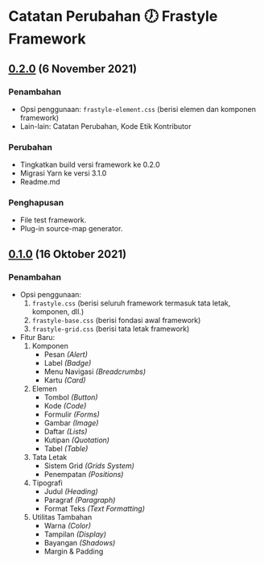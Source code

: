 # Catatan Perubahan 🕖 Frastyle Framework

## [0.2.0](https://github.com/frastyle/frastyle-css/releases/tag/v0.2.0) (6 November 2021)

### Penambahan

-   Opsi penggunaan: `frastyle-element.css` (berisi elemen dan komponen framework)
-   Lain-lain: Catatan Perubahan, Kode Etik Kontributor

### Perubahan

-   Tingkatkan build versi framework ke 0.2.0
-   Migrasi Yarn ke versi 3.1.0
-   Readme.md

### Penghapusan

-   File test framework.
-   Plug-in source-map generator.

## [0.1.0](https://github.com/frastyle/frastyle-css/releases/tag/v0.1.0) (16 Oktober 2021)

### Penambahan

-   Opsi penggunaan:
    1. `frastyle.css` (berisi seluruh framework termasuk tata letak, komponen, dll.)
    2. `frastyle-base.css` (berisi fondasi awal framework)
    3. `frastyle-grid.css` (berisi tata letak framework)
-   Fitur Baru:
    1. Komponen
        - Pesan _(Alert)_
        - Label _(Badge)_
        - Menu Navigasi _(Breadcrumbs)_
        - Kartu _(Card)_
    2. Elemen
        - Tombol _(Button)_
        - Kode _(Code)_
        - Formulir _(Forms)_
        - Gambar _(Image)_
        - Daftar _(Lists)_
        - Kutipan _(Quotation)_
        - Tabel _(Table)_
    3. Tata Letak
        - Sistem Grid _(Grids System)_
        - Penempatan _(Positions)_
    4. Tipografi
        - Judul _(Heading)_
        - Paragraf _(Paragraph)_
        - Format Teks _(Text Formatting)_
    5. Utilitas Tambahan
        - Warna _(Color)_
        - Tampilan _(Display)_
        - Bayangan _(Shadows)_
        - Margin & Padding
